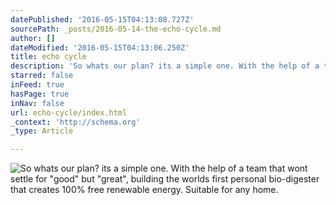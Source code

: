 ```yaml
---
datePublished: '2016-05-15T04:13:08.727Z'
sourcePath: _posts/2016-05-14-the-echo-cycle.md
author: []
dateModified: '2016-05-15T04:13:06.250Z'
title: echo cycle
description: 'So whats our plan? its a simple one. With the help of a team that wont settle for "good" but "great", building the worlds first personal bio-digester that creates 100% free renewable energy. Suitable for any home. '
starred: false
inFeed: true
hasPage: true
inNav: false
url: echo-cycle/index.html
_context: 'http://schema.org'
_type: Article

---
```

![So whats our plan? its a simple one. With the help of a team that wont settle for "good" but "great", building the worlds first personal bio-digester that creates 100% free renewable energy. Suitable for any home. ](https://s3-us-west-2.amazonaws.com/the-grid-img/p/0373a58209203a58cc8024eb19734718c3a8a2b4.jpg)
